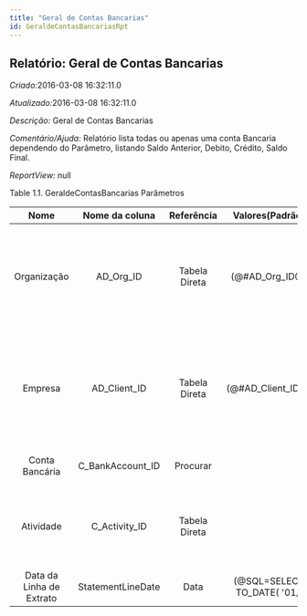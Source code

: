 ```yaml
---
title: "Geral de Contas Bancarias"
id: GeraldeContasBancariasRpt
---
```

<div id="d109075e1" class="section chapter">

<div class="titlepage">

<div>

<div>

## Relatório: Geral de Contas Bancarias

</div>

</div>

</div>

<span class="emphasis"> *Criado:*</span>2016-03-08 16:32:11.0

<span class="emphasis">*Atualizado:*</span>2016-03-08 16:32:11.0

<span class="emphasis"> *Descrição:* </span>Geral de Contas Bancarias

<span class="emphasis"> *Comentário/Ajuda:* </span>Relatório lista todas
ou apenas uma conta Bancaria dependendo do Parâmetro, listando Saldo
Anterior, Debito, Crédito, Saldo Final.

<span class="emphasis"> *ReportView:* </span>null

<div id="d109075e25" class="table">

<div class="table-title">

Table 1.1. GeraldeContasBancarias
Parâmetros

</div>

<div class="table-contents">

|           Nome           |   Nome da coluna   |  Referência   |                               Valores(Padrão)                               |                 Descrição                 |                                                                            Comentário/Ajuda                                                                            |
| :----------------------: | :----------------: | :-----------: | :-------------------------------------------------------------------------: | :---------------------------------------: | :--------------------------------------------------------------------------------------------------------------------------------------------------------------------: |
|       Organização        |    AD\_Org\_ID     | Tabela Direta |                              (@\#AD\_Org\_ID@)                              | Entidade organizacional dentro da Empresa |      Uma "Organização" é uma unidade de sua "Empresa" ou "Entidade Legal" - os exemplos são loja, departamento. Você pode compartilhar dados entre organizações.       |
|         Empresa          |   AD\_Client\_ID   | Tabela Direta |                            (@\#AD\_Client\_ID@)                             |  Empresa/Locatário para esta instalação.  | Uma Empresa é uma Companhia ou uma Entidade Legal (pessoa jurídica). Dados não podem ser compartilhados entre Empresas. Locatário é um sinônimo para Empresa (Client). |
|      Conta Bancária      | C\_BankAccount\_ID |   Procurar    |                                                                             |              Conta no Banco               |                                                          A "Conta Bancária" identifica uma conta neste Banco.                                                          |
|        Atividade         |  C\_Activity\_ID   | Tabela Direta |                                                                             |           Atividade de Negócio            |                                 "Atividade" indica tarefas que são executadas e utilizadas para Cálculo de Custo Baseado em Atividade                                  |
| Data da Linha de Extrato | StatementLineDate  |     Data      | (@SQL=SELECT TO\_DATE( '01/'||TO\_CHAR(SYSDATE, 'mm/yyyy') , 'dd/mm/yyyy')) |         Data da Linha do Extrato          |                                                                                  null                                                                                  |

</div>

</div>

  

</div>
